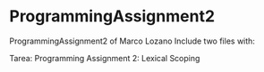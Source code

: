 # ProgrammingAssignment2
ProgrammingAssignment2 of Marco Lozano
Include two files with:

Tarea: Programming Assignment 2: Lexical Scoping



